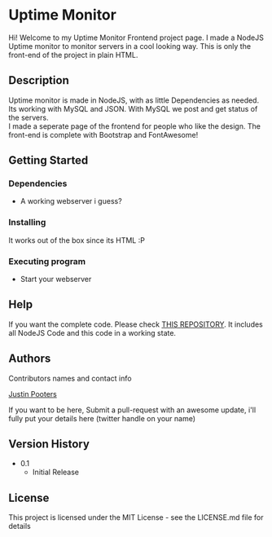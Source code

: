 # Uptime Monitor

Hi! Welcome to my Uptime Monitor Frontend project page. I made a NodeJS Uptime monitor to monitor servers in a cool looking way. This is only the front-end of the project in plain HTML.

## Description

Uptime monitor is made in NodeJS, with as little Dependencies as needed. Its working with MySQL and JSON. With MySQL we post and get status of the servers.    
I made a seperate page of the frontend for people who like the design. The front-end is complete with Bootstrap and FontAwesome!

## Getting Started

### Dependencies

* A working webserver i guess?

### Installing

It works out of the box since its HTML :P

### Executing program

* Start your webserver

## Help

If you want the complete code. Please check [THIS REPOSITORY](https://github.com/justinpooters/uptime-monitor). It includes all NodeJS Code and this code in a working state.

## Authors

Contributors names and contact info

[Justin Pooters](https://twitter.com/justinpooters)  

If you want to be here, Submit a pull-request with an awesome update, i'll fully put your details here (twitter handle on your name)


## Version History

* 0.1
    * Initial Release

## License

This project is licensed under the MIT License - see the LICENSE.md file for details
